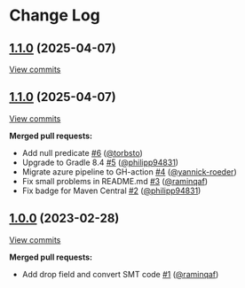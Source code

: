 # Change Log

## [1.1.0](https://github.com/bakdata/kafka-connect-plugins/tree/1.1.0) (2025-04-07)
[View commits](https://github.com/bakdata/kafka-connect-plugins/compare/1.1.0...1.1.0)


## [1.1.0](https://github.com/bakdata/kafka-connect-plugins/tree/1.1.0) (2025-04-07)
[View commits](https://github.com/bakdata/kafka-connect-plugins/compare/1.0.0...1.1.0)

**Merged pull requests:**

- Add null predicate [\#6](https://github.com/bakdata/kafka-connect-plugins/pull/6) ([@torbsto](https://github.com/torbsto))
- Upgrade to Gradle 8.4 [\#5](https://github.com/bakdata/kafka-connect-plugins/pull/5) ([@philipp94831](https://github.com/philipp94831))
- Migrate azure pipeline to GH\-action [\#4](https://github.com/bakdata/kafka-connect-plugins/pull/4) ([@yannick-roeder](https://github.com/yannick-roeder))
- Fix small problems in README.md [\#3](https://github.com/bakdata/kafka-connect-plugins/pull/3) ([@raminqaf](https://github.com/raminqaf))
- Fix badge for Maven Central [\#2](https://github.com/bakdata/kafka-connect-plugins/pull/2) ([@philipp94831](https://github.com/philipp94831))

## [1.0.0](https://github.com/bakdata/kafka-connect-plugins/tree/1.0.0) (2023-02-28)
[View commits](https://github.com/bakdata/kafka-connect-plugins/compare/b06fe98e3ef01af3762ccf259be106528790df99...1.0.0)

**Merged pull requests:**

- Add drop field and convert SMT code [\#1](https://github.com/bakdata/kafka-connect-plugins/pull/1) ([@raminqaf](https://github.com/raminqaf))
